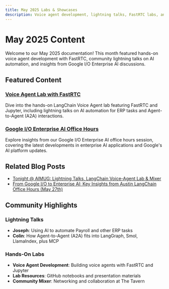 ```yaml
---
title: May 2025 Labs & Showcases
description: Voice agent development, lightning talks, FastRTC labs, and Google I/O Enterprise AI insights
---
```


# May 2025 Content

Welcome to our May 2025 documentation! This month featured hands-on voice agent development with FastRTC, community lightning talks on AI automation, and insights from Google I/O Enterprise AI discussions.

## Featured Content

### [Voice Agent Lab with FastRTC](./voice-agent-lab.md)
Dive into the hands-on LangChain Voice Agent lab featuring FastRTC and Jupyter, including lightning talks on AI automation for ERP tasks and Agent-to-Agent (A2A) interactions.

### [Google I/O Enterprise AI Office Hours](./google-io-enterprise-ai.md)
Explore insights from our Google I/O Enterprise AI office hours session, covering the latest developments in enterprise AI applications and Google's AI platform updates.

## Related Blog Posts

- [Tonight @ AIMUG: Lightning Talks, LangChain Voice-Agent Lab & Mixer](/blog/tonight-aimug-lightning-talks-langchain-voice-agent-lab)
- [From Google I/O to Enterprise AI: Key Insights from Austin LangChain Office Hours (May 27th)](/blog/google-io-enterprise-ai-office-hours-recap)

## Community Highlights

### Lightning Talks
- **Joseph**: Using AI to automate Payroll and other ERP tasks
- **Colin**: How Agent-to-Agent (A2A) fits into LangGraph, Smol, LlamaIndex, plus MCP

### Hands-On Labs
- **Voice Agent Development**: Building voice agents with FastRTC and Jupyter
- **Lab Resources**: GitHub notebooks and presentation materials
- **Community Mixer**: Networking and collaboration at The Tavern
